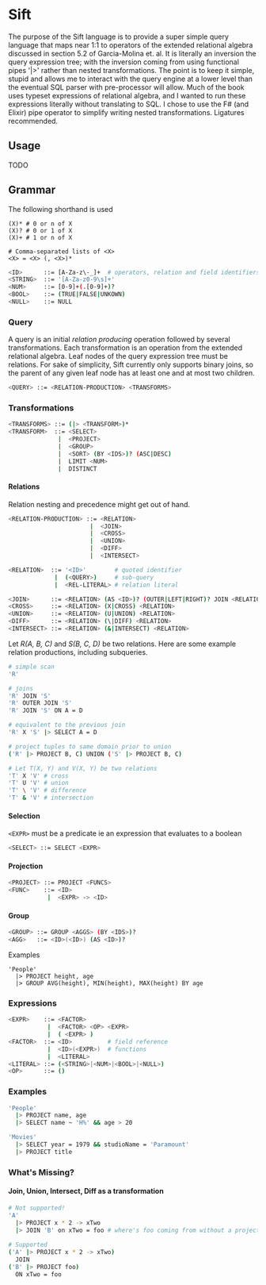# Sift

The purpose of the Sift language is to provide a super simple query language that maps near 1:1 to operators of the extended relational algebra discussed in section 5.2 of Garcia-Molina et. al. It is literally an inversion the query expression tree; with the inversion coming from using functional pipes '|>' rather than nested transformations. The point is to keep it simple, stupid and allows me to interact with the query engine at a lower level than the eventual SQL parser with pre-processor will allow. Much of the book uses typeset expressions of relational algebra, and I wanted to run these expressions literally without translating to SQL. I chose to use the F# (and Elixir) pipe operator to simplify writing nested transformations. Ligatures recommended.

## Usage

TODO

## Grammar

The following shorthand is used 
```
(X)* # 0 or n of X
(X)? # 0 or 1 of X
(X)+ # 1 or n of X

# Comma-separated lists of <X>
<X> = <X> (, <X>)*
```

```bash
<ID>      ::= [A-Za-z\-_]+  # operators, relation and field identifiers
<STRING>  ::= '[A-Za-z0-9\s]+'
<NUM>     ::= [0-9]+(.[0-9]+)?
<BOOL>    ::= (TRUE|FALSE|UNKOWN)
<NULL>    ::= NULL
```

### Query

A query is an initial *relation producing* operation followed by several transformations. Each transformation is an operation from the extended relational algebra. Leaf nodes of the query expression tree must be relations. For sake of simplicity, Sift currently only supports binary joins, so the parent of any given leaf node has at least one and at most two children.

```bash
<QUERY> ::= <RELATION-PRODUCTION> <TRANSFORMS>
```

### Transformations

```bash
<TRANSFORMS> ::= (|> <TRANSFORM>)*
<TRANSFORM>  ::= <SELECT>
              |  <PROJECT>
              |  <GROUP>
              |  <SORT> (BY <IDS>)? (ASC|DESC)
              |  LIMIT <NUM>
              |  DISTINCT
``` 

#### Relations

Relation nesting and precedence might get out of hand.

```bash
<RELATION-PRODUCTION> ::= <RELATION>
                       |  <JOIN>
                       |  <CROSS>
                       |  <UNION>
                       |  <DIFF>
                       |  <INTERSECT>

<RELATION>  ::= '<ID>'        # quoted identifier
             |  (<QUERY>)     # sub-query
             |  <REL-LITERAL> # relation literal

<JOIN>      ::= <RELATION> (AS <ID>)? (OUTER|LEFT|RIGHT)? JOIN <RELATION> (AS <ID>)? (ON <EXPR>)?
<CROSS>     ::= <RELATION> (X|CROSS) <RELATION>
<UNION>     ::= <RELATION> (U|UNION) <RELATION>
<DIFF>      ::= <RELATION> (\|DIFF) <RELATION>
<INTERSECT> ::= <RELATION> (&|INTERSECT) <RELATION>
```

Let *R(A, B, C)* and *S(B, C, D)* be two relations. Here are some example relation productions, including subqueries.
```bash
# simple scan
'R'

# joins
'R' JOIN 'S'
'R' OUTER JOIN 'S'
'R' JOIN 'S' ON A = D

# equivalent to the previous join
'R' X 'S' |> SELECT A = D

# project tuples to same domain prior to union
('R' |> PROJECT B, C) UNION ('S' |> PROJECT B, C)

# Let T(X, Y) and V(X, Y) be two relations
'T' X 'V' # cross
'T' U 'V' # union
'T' \ 'V' # difference
'T' & 'V' # intersection
```

#### Selection

`<EXPR>` must be a predicate ie an expression that evaluates to a boolean

```bash
<SELECT> ::= SELECT <EXPR>
```

#### Projection
```bash
<PROJECT> ::= PROJECT <FUNCS>
<FUNC>    ::= <ID>
           |  <EXPR> -> <ID>
```

#### Group
```bash
<GROUP> ::= GROUP <AGGS> (BY <IDS>)?
<AGG>   ::= <ID>(<ID>) (AS <ID>)?
```

Examples
```
'People'
  |> PROJECT height, age
  |> GROUP AVG(height), MIN(height), MAX(height) BY age
```

### Expressions

```bash
<EXPR>    ::= <FACTOR>
           |  <FACTOR> <OP> <EXPR>
           |  ( <EXPR> )
<FACTOR>  ::= <ID>          # field reference
           |  <ID>(<EXPR>)  # functions
           |  <LITERAL>
<LITERAL> ::= (<STRING>|<NUM>|<BOOL>|<NULL>)
<OP>      ::= ()
```

### Examples
```bash
'People'
  |> PROJECT name, age
  |> SELECT name ~ 'H%' && age > 20
```

```bash
'Movies'
  |> SELECT year = 1979 && studioName = 'Paramount'
  |> PROJECT title
```

### What's Missing?

#### Join, Union, Intersect, Diff as a transformation

```bash
# Not supported!
'A'
  |> PROJECT x * 2 -> xTwo
  |> JOIN 'B' on xTwo = foo # where's foo coming from without a projection?
  
# Supported
('A' |> PROJECT x * 2 -> xTwo)
  JOIN
('B' |> PROJECT foo)
  ON xTwo = foo
```
